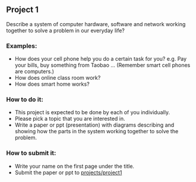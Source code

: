 ## Project 1
Describe a system of computer hardware, software and network working together to solve a problem in our everyday life? 

### Examples:
* How does your cell phone help you do a certain task for you? e.g. Pay your bills, buy something from Taobao ... (Remember smart cell phones are computers.)
* How does online class room work?
* How does smart home works?

### How to do it:
* This project is expected to be done by each of you individually.
* Please pick a topic that you are interested in. 
* Write a paper or ppt (presentation) with diagrams describing and showing how the parts in the system working together to solve the problem.

### How to submit it:
* Write your name on the first page under the title.
* Submit the paper or ppt to [projects/project1](projects/project1)
